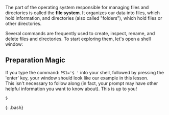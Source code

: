 The part of the operating system responsible for managing files and directories
is called the **file system**.
It organizes our data into files,
which hold information,
and directories (also called "folders"),
which hold files or other directories.

Several commands are frequently used to create, inspect, rename, and delete files and directories.
To start exploring them,
let's open a shell window:

## Preparation Magic

If you type the command:
`PS1='$ '`
into your shell, followed by pressing the 'enter' key,
your window should look like our example in this lesson.  
This isn't necessary to follow along (in fact, your prompt may have
other helpful information you want to know about).  This is up to you!  

~~~
$
~~~
{: .bash}
